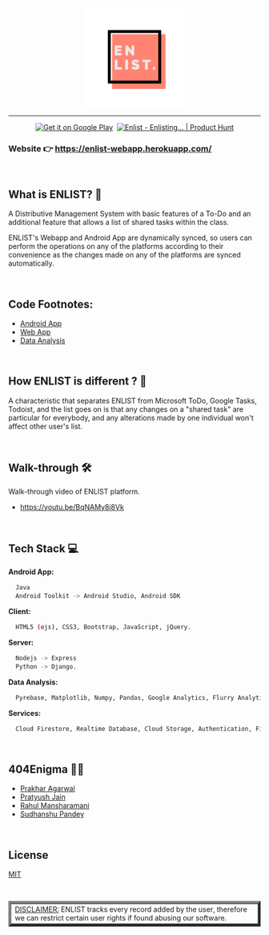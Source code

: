 <div align="center">
<img src="https://github.com/404Enigma/enlist/blob/master/Extra/logo.png" width="200px">
<hr>
</div>

<div align="center">

<a href="https://play.google.com/store/apps/details?id=com.enigma.enlist&pcampaignid=pcampaignidMKT-Other-global-all-co-prtnr-py-PartBadge-Mar2515-1"><img alt="Get it on Google Play" src="https://play.google.com/intl/en_us/badges/static/images/badges/en_badge_web_generic.png" width="200px" /></a>
&nbsp;<a href="https://www.producthunt.com/posts/enlist-2?utm_source=badge-featured&utm_medium=badge&utm_souce=badge-enlist-2" target="_blank"><img src="https://api.producthunt.com/widgets/embed-image/v1/featured.svg?post_id=305253&theme=dark" alt="Enlist - Enlisting... | Product Hunt"  width="200" height="74"/></a>

</div>

### Website 👉 <a href="https://enlist-webapp.herokuapp.com/">https://enlist-webapp.herokuapp.com/</a>

&nbsp;

## What is ENLIST? 📒

A Distributive Management System with basic features of a To-Do and an additional feature that allows a list of shared tasks within the class.

ENLIST's Webapp and Android App are dynamically synced, so users can perform the operations on any of the platforms according to their convenience as the changes made on any of the platforms are synced automatically.

&nbsp;

## Code Footnotes:

- [Android App](https://github.com/404Enigma/enlist-app)
- [Web App](https://github.com/404Enigma/enlist-web)
- [Data Analysis](https://github.com/404Enigma/enlist-data-analysis)

&nbsp;

## How ENLIST is different ? 🧩
A characteristic that separates ENLIST from Microsoft ToDo, Google Tasks, Todoist, and the list goes on is that any changes on a "shared task" are particular for everybody, and any alterations made by one individual won't affect other user's list.

&nbsp;
## Walk-through 🛠

Walk-through video of ENLIST platform.

  - https://youtu.be/BqNAMy8i8Vk

&nbsp;

## Tech Stack 💻

**Android App:**

```bash
  Java
  Android Toolkit -> Android Studio, Android SDK
```

**Client:**

```bash
  HTML5 (ejs), CSS3, Bootstrap, JavaScript, jQuery.
```

**Server:**

```bash
  Nodejs -> Express
  Python -> Django.
```

**Data Analysis:**

```bash
  Pyrebase, Matplotlib, Numpy, Pandas, Google Analytics, Flurry Analytics, Sentry Analytics, Firebase Crashlytics.
```

**Services:**

```bash
  Cloud Firestore, Realtime Database, Cloud Storage, Authentication, Firebase Hosting, Firebase Messaging.
```

&nbsp;

## 404Enigma 👨‍💻

- [Prakhar Agarwal](https://github.com/prakhar-agarwall)
- [Pratyush Jain](https://github.com/pratyushjain122)
- [Rahul Mansharamani](https://github.com/rahulmansharamani14)
- [Sudhanshu Pandey](https://github.com/Sudhanshu1304)

&nbsp;

## License

[MIT](https://github.com/404Enigma/enlist/blob/master/LICENSE)

&nbsp;
<table border="5px">

 <tbody>

 <td><u>DISCLAIMER:</u> ENLIST tracks every record added by the user, therefore we can restrict certain user rights if found abusing our software.</td>

 </tbody>
 </table>
